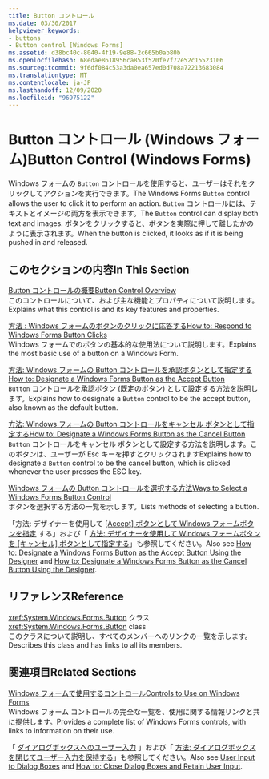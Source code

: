 ```yaml
---
title: Button コントロール
ms.date: 03/30/2017
helpviewer_keywords:
- buttons
- Button control [Windows Forms]
ms.assetid: d38bc40c-8040-4f19-9e88-2c665b0ab80b
ms.openlocfilehash: 68edae8618956ca853f520fe7f72e52c15523106
ms.sourcegitcommit: 9f6df084c53a3da0ea657ed0d708a72213683084
ms.translationtype: MT
ms.contentlocale: ja-JP
ms.lasthandoff: 12/09/2020
ms.locfileid: "96975122"
---
```

# <a name="button-control-windows-forms"></a><span data-ttu-id="c325c-102">Button コントロール (Windows フォーム)</span><span class="sxs-lookup"><span data-stu-id="c325c-102">Button Control (Windows Forms)</span></span>

<span data-ttu-id="c325c-103">Windows フォームの `Button` コントロールを使用すると、ユーザーはそれをクリックしてアクションを実行できます。</span><span class="sxs-lookup"><span data-stu-id="c325c-103">The Windows Forms `Button` control allows the user to click it to perform an action.</span></span> <span data-ttu-id="c325c-104">`Button` コントロールには、テキストとイメージの両方を表示できます。</span><span class="sxs-lookup"><span data-stu-id="c325c-104">The `Button` control can display both text and images.</span></span> <span data-ttu-id="c325c-105">ボタンをクリックすると、ボタンを実際に押して離したかのように表示されます。</span><span class="sxs-lookup"><span data-stu-id="c325c-105">When the button is clicked, it looks as if it is being pushed in and released.</span></span>  
  
## <a name="in-this-section"></a><span data-ttu-id="c325c-106">このセクションの内容</span><span class="sxs-lookup"><span data-stu-id="c325c-106">In This Section</span></span>  

 [<span data-ttu-id="c325c-107">Button コントロールの概要</span><span class="sxs-lookup"><span data-stu-id="c325c-107">Button Control Overview</span></span>](button-control-overview-windows-forms.md)  
 <span data-ttu-id="c325c-108">このコントロールについて、および主な機能とプロパティについて説明します。</span><span class="sxs-lookup"><span data-stu-id="c325c-108">Explains what this control is and its key features and properties.</span></span>  
  
 [<span data-ttu-id="c325c-109">方法 : Windows フォームのボタンのクリックに応答する</span><span class="sxs-lookup"><span data-stu-id="c325c-109">How to: Respond to Windows Forms Button Clicks</span></span>](how-to-respond-to-windows-forms-button-clicks.md)  
 <span data-ttu-id="c325c-110">Windows フォームでのボタンの基本的な使用法について説明します。</span><span class="sxs-lookup"><span data-stu-id="c325c-110">Explains the most basic use of a button on a Windows Form.</span></span>  
  
 [<span data-ttu-id="c325c-111">方法: Windows フォームの Button コントロールを承認ボタンとして指定する</span><span class="sxs-lookup"><span data-stu-id="c325c-111">How to: Designate a Windows Forms Button as the Accept Button</span></span>](how-to-designate-a-windows-forms-button-as-the-accept-button.md)  
 <span data-ttu-id="c325c-112">`Button` コントロールを承認ボタン (既定のボタン) として設定する方法を説明します。</span><span class="sxs-lookup"><span data-stu-id="c325c-112">Explains how to designate a `Button` control to be the accept button, also known as the default button.</span></span>  
  
 [<span data-ttu-id="c325c-113">方法: Windows フォームの Button コントロールをキャンセル ボタンとして指定する</span><span class="sxs-lookup"><span data-stu-id="c325c-113">How to: Designate a Windows Forms Button as the Cancel Button</span></span>](how-to-designate-a-windows-forms-button-as-the-cancel-button.md)  
 <span data-ttu-id="c325c-114">`Button` コントロールをキャンセル ボタンとして設定する方法を説明します。このボタンは、ユーザーが Esc キーを押すとクリックされます</span><span class="sxs-lookup"><span data-stu-id="c325c-114">Explains how to designate a `Button` control to be the cancel button, which is clicked whenever the user presses the ESC key.</span></span>  
  
 [<span data-ttu-id="c325c-115">Windows フォームの Button コントロールを選択する方法</span><span class="sxs-lookup"><span data-stu-id="c325c-115">Ways to Select a Windows Forms Button Control</span></span>](ways-to-select-a-windows-forms-button-control.md)  
 <span data-ttu-id="c325c-116">ボタンを選択する方法の一覧を示します。</span><span class="sxs-lookup"><span data-stu-id="c325c-116">Lists methods of selecting a button.</span></span>  
  
 <span data-ttu-id="c325c-117">「方法: デザイナーを使用して [ [Accept] ボタンとして Windows フォームボタンを指定](designate-a-wf-button-as-the-accept-button-using-the-designer.md) する」および「 [方法: デザイナーを使用して Windows フォームボタンを [キャンセル] ボタンとして指定する](designate-a-wf-button-as-the-cancel-button-using-the-designer.md)」も参照してください。</span><span class="sxs-lookup"><span data-stu-id="c325c-117">Also see [How to: Designate a Windows Forms Button as the Accept Button Using the Designer](designate-a-wf-button-as-the-accept-button-using-the-designer.md) and [How to: Designate a Windows Forms Button as the Cancel Button Using the Designer](designate-a-wf-button-as-the-cancel-button-using-the-designer.md).</span></span>  
  
## <a name="reference"></a><span data-ttu-id="c325c-118">リファレンス</span><span class="sxs-lookup"><span data-stu-id="c325c-118">Reference</span></span>  

 <span data-ttu-id="c325c-119"><xref:System.Windows.Forms.Button> クラス</span><span class="sxs-lookup"><span data-stu-id="c325c-119"><xref:System.Windows.Forms.Button> class</span></span>  
 <span data-ttu-id="c325c-120">このクラスについて説明し、すべてのメンバーへのリンクの一覧を示します。</span><span class="sxs-lookup"><span data-stu-id="c325c-120">Describes this class and has links to all its members.</span></span>  
  
## <a name="related-sections"></a><span data-ttu-id="c325c-121">関連項目</span><span class="sxs-lookup"><span data-stu-id="c325c-121">Related Sections</span></span>  

 [<span data-ttu-id="c325c-122">Windows フォームで使用するコントロール</span><span class="sxs-lookup"><span data-stu-id="c325c-122">Controls to Use on Windows Forms</span></span>](controls-to-use-on-windows-forms.md)  
 <span data-ttu-id="c325c-123">Windows フォーム コントロールの完全な一覧を、使用に関する情報リンクと共に提供します。</span><span class="sxs-lookup"><span data-stu-id="c325c-123">Provides a complete list of Windows Forms controls, with links to information on their use.</span></span>  
  
 <span data-ttu-id="c325c-124">「 [ダイアログボックスへのユーザー入力](/previous-versions/visualstudio/visual-studio-2010/1s9ws53w(v=vs.100)) 」および「 [方法: ダイアログボックスを閉じてユーザー入力を保持する](/previous-versions/visualstudio/visual-studio-2010/65ad5907(v=vs.100))」も参照してください。</span><span class="sxs-lookup"><span data-stu-id="c325c-124">Also see [User Input to Dialog Boxes](/previous-versions/visualstudio/visual-studio-2010/1s9ws53w(v=vs.100)) and [How to: Close Dialog Boxes and Retain User Input](/previous-versions/visualstudio/visual-studio-2010/65ad5907(v=vs.100)).</span></span>
